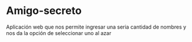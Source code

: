 # Amigo-secreto
Aplicación web que nos permite ingresar una seria cantidad de nombres y nos da la opción de seleccionar uno al azar  


